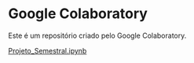 # Google Colaboratory  
Este é um repositório criado pelo Google Colaboratory.

[Projeto_Semestral.ipynb](/Projeto_Semestral.ipynb)
